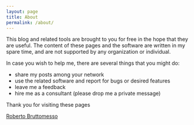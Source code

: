 ```yaml
---
layout: page
title: About
permalink: /about/
---
```


This blog and related tools are brought to you for free in the hope that they are useful.
The content of these pages and the software are written in my spare time, and are not
supported by any organization or individual.

In case you wish to help me, there are several things that you might do:
- share my posts among your network
- use the related software and report for bugs or desired features
- leave me a feedback
- hire me as a consultant (please drop me a private message)

Thank you for visiting these pages

[Roberto Bruttomesso](http://robertobruttomesso.github.io)
